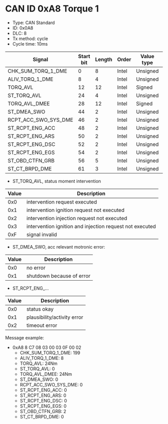 # CAN ID 0xA8 Torque 1
- Type: CAN Standard
- ID: 0x0A8
- DLC: 8
- Tx method: cycle
- Cycle time: 10ms

|Signal|Start bit|Length|Order|Value type|Factor|Offset|Unit|
|------|---------|------|-----|----------|------|------|----|
|CHK_SUM_TORQ_1_DME|0|8|Intel|Unsigned|1|0||
|ALIV_TORQ_1_DME|8|4|Intel|Unsigned|1|0||
|TORQ_AVL|12|12|Intel|Signed|0.5|0|Nm|
|ST_TORQ_AVL|24|4|Intel|Unsigned|1|0||
|TORQ_AVL_DMEE|28|12|Intel|Signed|0.5|0|Nm|
|ST_DMEA_SWO|44|2|Intel|Unsigned|1|0||
|RCPT_ACC_SWO_SYS_DME|46|2|Intel|Unsigned|1|0||
|ST_RCPT_ENG_ACC|48|2|Intel|Unsigned|1|0||
|ST_RCPT_ENG_ARS|50|2|Intel|Unsigned|1|0||
|ST_RCPT_ENG_DSC|52|2|Intel|Unsigned|1|0||
|ST_RCPT_ENG_EGS|54|2|Intel|Unsigned|1|0||
|ST_OBD_CTFN_GRB|56|5|Intel|Unsigned|1|0||
|ST_CT_BRPD_DME|61|3|Intel|Unsigned|1|0||

- ST_TORQ_AVL, status moment intervention

|Value|Description|
|-----|-----------|
|0x0|intervention request executed|
|0x1|intervention ignition request not executed|
|0x2|intervention injection request not executed|
|0x3|intervention ignition and injection request not executed|
|0xF|signal invalid|

- ST_DMEA_SWO, acc relevant motronic error:

|Value|Description|
|-----|-----------|
|0x0|no error|
|0x1|shutdown because of error|

- ST_RCPT_ENG_...

|Value|Description|
|-----|-----------|
|0x0|status okay|
|0x1|plausibility/activity error|
|0x2|timeout error|

Message example:
- 0xA8 8 C7 08 03 00 03 0F 00 02
    - CHK_SUM_TORQ_1_DME: 199
    - ALIV_TORQ_1_DME: 8
    - TORQ_AVL: 24Nm
    - ST_TORQ_AVL: 0
    - TORQ_AVL_DMEE: 24Nm
    - ST_DMEA_SWO: 0
    - RCPT_ACC_SWO_SYS_DME: 0
    - ST_RCPT_ENG_ACC: 0
    - ST_RCPT_ENG_ARS: 0
    - ST_RCPT_ENG_DSC: 0
    - ST_RCPT_ENG_EGS: 0
    - ST_OBD_CTFN_GRB: 2
    - ST_CT_BRPD_DME: 0
